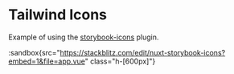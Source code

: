 # Tailwind Icons

Example of using the [storybook-icons](https://github.com/egoist/storybook-icons) plugin.


:sandbox{src="https://stackblitz.com/edit/nuxt-storybook-icons?embed=1&file=app.vue" class="h-[600px]"}
